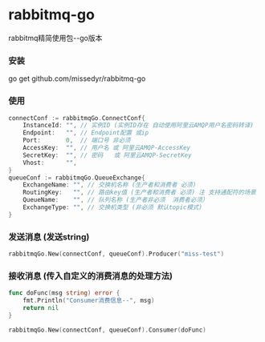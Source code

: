 # rabbitmq-go
rabbitmq精简使用包--go版本

### 安装

go get github.com/missedyr/rabbitmq-go

### 使用

```go
connectConf := rabbitmqGo.ConnectConf{
    InstanceId: "", // 实例ID (实例ID存在 自动使用阿里云AMQP用户名密码转译)
    Endpoint:   "", // Endpoint配置 或ip
    Port:       0,  // 端口号 非必须
    AccessKey:  "", // 用户名 或 阿里云AMQP-AccessKey
    SecretKey:  "", // 密码   或 阿里云AMQP-SecretKey
    Vhost:      "",
}
queueConf := rabbitmqGo.QueueExchange{
    ExchangeName: "", // 交换机名称 (生产者和消费者 必须)
    RoutingKey:   "", // 路由key值 (生产者和消费者 必须) 注 支持通配符的场景
    QueueName:    "", // 队列名称 (生产者非必须  消费者必须）
    ExchangeType: "", // 交换机类型 (非必须 默认topic模式)
}
```

### 发送消息 (发送string)
```go
rabbitmqGo.New(connectConf, queueConf).Producer("miss-test")
```

### 接收消息 (传入自定义的消费消息的处理方法)
```go
func doFunc(msg string) error {
    fmt.Println("Consumer消费信息--", msg)
    return nil
}

rabbitmqGo.New(connectConf, queueConf).Consumer(doFunc)
```
